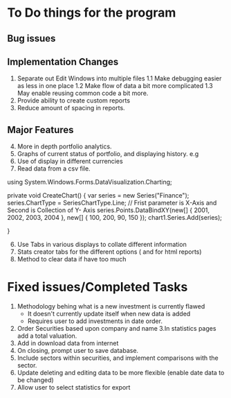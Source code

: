 # To Do things for the program

## Bug issues


## Implementation Changes

1. Separate out Edit Windows into multiple files
	1.1 Make debugging easier as less in one place
	1.2 Make flow of data a bit more complicated 
	1.3 May enable reusing common code a bit more.
3. Provide ability to create custom reports
4. Reduce amount of spacing in reports.

## Major Features

4. More in depth portfolio analytics.
5. Graphs of current status of portfolio, and displaying history. e.g 
6. Use of display in different currencies
7. Read data from a csv file.

using System.Windows.Forms.DataVisualization.Charting;

private void CreateChart()
{
    var series = new Series("Finance");
    series.ChartType = SeriesChartType.Line;
    // Frist parameter is X-Axis and Second is Collection of Y- Axis
    series.Points.DataBindXY(new[] { 2001, 2002, 2003, 2004 }, new[] { 100, 200, 90, 150 });
    chart1.Series.Add(series);

}

6. Use Tabs in various displays to collate different information
7. Stats creator tabs for the different options ( and for html reports)
8. Method to clear data if have too much

# Fixed issues/Completed Tasks

1. Methodology behing what is a new investment is currently flawed
	- It doesn't currently update itself when new data is added
	- Requires user to add investments in date order.
2. Order Securities based upon company and name
3.In statistics pages add a total valuation.
1. Add in download data from internet
5. On closing, prompt user to save database.
3. Include sectors within securities, and implement comparisons with the sector.
2. Update deleting and editing data to be more flexible (enable date data to be changed)
2. Allow user to select statistics for export